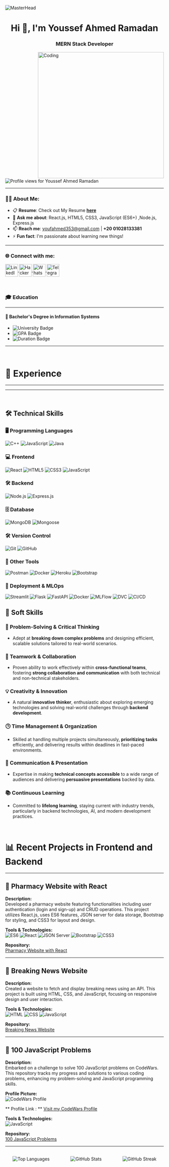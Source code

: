 ![MasterHead](https://i.redd.it/bpxxqqvps4h91.gif)
<h1 align="center">Hi 👋, I'm Youssef Ahmed Ramadan</h1>
<h3 align="center">MERN Stack Developer</h3>

<img align="right" alt="Coding" width="400" src="https://i.pinimg.com/originals/ee/ed/e2/eeede229147eb053fe863ef1cc7faf0b.gif" />

<p align="left"> 
<img src="https://komarev.com/ghpvc/?username=youssefrramdan&label=Profile%20views&color=0e75b6&style=flat" alt="Profile views for Youssef Ahmed Ramadan" />
</p>

---

### 👨‍💻 About Me:
- 📋 **Resume**: Check out My Resume [**here**]()  
- 💬 **Ask me about**: React.js, HTML5, CSS3, JavaScript (ES6+) ,Node.js, Express.js
- 📫 **Reach me**: [youfahmed353@gmail.com](mailto:youfahmed353@gmail.com) | **+20 01028133381**  
- ⚡ **Fun fact**: I'm passionate about learning new things!  
---

<h3 align="left">🌐 Connect with me:</h3>
<p align="left">
  <a href="https://www.linkedin.com/in/youssef-ahmed-ramadan-5145a2250/" target="_blank">
    <img align="center" src="https://raw.githubusercontent.com/rahuldkjain/github-profile-readme-generator/master/src/images/icons/Social/linked-in-alt.svg" alt="LinkedIn - youssef ramadan" height="40" width="40" />
  </a>
  <a href="https://www.hackerrank.com/rmdanyoussef01/hackos" target="_blank">
    <img align="center" src="https://raw.githubusercontent.com/rahuldkjain/github-profile-readme-generator/master/src/images/icons/Social/hackerrank.svg" alt="HackerRank" height="40" width="40" />
  </a>
  <a href="https://wa.me/+201028133381" target="_blank">
    <img align="center" src="https://upload.wikimedia.org/wikipedia/commons/6/6b/WhatsApp.svg" alt="WhatsApp " height="40" width="40" />
  </a>
  <a href="https://t.me/+201028133381" target="_blank">
    <img align="center" src="https://upload.wikimedia.org/wikipedia/commons/8/82/Telegram_logo.svg" alt="Telegram" height="40" width="40" />
  </a>
</p>


<br>

### 🎓 Education

---

#### 🏫 **Bachelor's Degree in Information Systems**

- ![University Badge](https://img.shields.io/badge/Menofia_University-0055A4?style=flat&logo=university&logoColor=white)
- ![GPA Badge](https://img.shields.io/badge/GPA-3.2/4.0-brightgreen)
- ![Duration Badge](https://img.shields.io/badge/Duration-%202021%20–%20%202025-yellow)

---

<br>

# 💼 Experience

---

---



<br>

## 🛠️ Technical Skills

### 🖥️ Programming Languages
![C++](https://img.shields.io/badge/C%2B%2B-00599C?style=flat&logo=c%2B%2B&logoColor=white)
![JavaScript](https://img.shields.io/badge/JavaScript-F7DF1E?style=flat&logo=javascript&logoColor=black)
![Java](https://img.shields.io/badge/Java-007396?style=flat&logo=java&logoColor=white)

### 💻 Frontend
![React](https://img.shields.io/badge/React.js-61DAFB?style=flat&logo=react&logoColor=black)
![HTML5](https://img.shields.io/badge/HTML5-E34F26?style=flat&logo=html5&logoColor=white)
![CSS3](https://img.shields.io/badge/CSS3-1572B6?style=flat&logo=css3&logoColor=white)
![JavaScript](https://img.shields.io/badge/JavaScript-ES6%2B-F7DF1E?style=flat&logo=javascript&logoColor=black)

### 🛠️ Backend
![Node.js](https://img.shields.io/badge/Node.js-339933?style=flat&logo=node.js&logoColor=white)
![Express.js](https://img.shields.io/badge/Express.js-000000?style=flat&logo=express&logoColor=white)

### 🗄️ Database
![MongoDB](https://img.shields.io/badge/MongoDB-47A248?style=flat&logo=mongodb&logoColor=white)
![Mongoose](https://img.shields.io/badge/Mongoose-880000?style=flat&logo=mongoose&logoColor=white)

### 🛠️ Version Control
![Git](https://img.shields.io/badge/Git-F05032?style=flat&logo=git&logoColor=white)
![GitHub](https://img.shields.io/badge/GitHub-181717?style=flat&logo=github&logoColor=white)

### 🧰 Other Tools
![Postman](https://img.shields.io/badge/Postman-FF6C37?style=flat&logo=postman&logoColor=white)
![Docker](https://img.shields.io/badge/Docker-2496ED?style=flat&logo=docker&logoColor=white)
![Heroku](https://img.shields.io/badge/Heroku-430098?style=flat&logo=heroku&logoColor=white)
![Bootstrap](https://img.shields.io/badge/Bootstrap-563D7C?style=flat&logo=bootstrap&logoColor=white)

### 🚀 Deployment & MLOps
![Streamlit](https://img.shields.io/badge/Streamlit-FF4B4B?style=flat&logo=streamlit&logoColor=white)
![Flask](https://img.shields.io/badge/Flask-000000?style=flat&logo=flask&logoColor=white)
![FastAPI](https://img.shields.io/badge/FastAPI-009688?style=flat&logo=fastapi&logoColor=white)
![Docker](https://img.shields.io/badge/Docker-2496ED?style=flat&logo=docker&logoColor=white)
![MLFlow](https://img.shields.io/badge/MLFlow-000000?style=flat&logo=mlflow&logoColor=white)
![DVC](https://img.shields.io/badge/DVC-0055FF?style=flat&logo=dvc&logoColor=white)
![CI/CD](https://img.shields.io/badge/CI%2FCD-FF69B4?style=flat&logo=githubactions&logoColor=white)

## 🌟 Soft Skills

### 🎯 Problem-Solving & Critical Thinking
- Adept at **breaking down complex problems** and designing efficient, scalable solutions tailored to real-world scenarios.

### 🤝 Teamwork & Collaboration
- Proven ability to work effectively within **cross-functional teams**, fostering **strong collaboration and communication** with both technical and non-technical stakeholders.

### 💡 Creativity & Innovation
- A natural **innovative thinker**, enthusiastic about exploring emerging technologies and solving real-world challenges through **backend development**.

### 🕒 Time Management & Organization
- Skilled at handling multiple projects simultaneously, **prioritizing tasks** efficiently, and delivering results within deadlines in fast-paced environments.

### 📢 Communication & Presentation
- Expertise in making **technical concepts accessible** to a wide range of audiences and delivering **persuasive presentations** backed by data.

### 📚 Continuous Learning
- Committed to **lifelong learning**, staying current with industry trends, particularly in backend technologies, AI, and modern development practices.


<br>

# 📊 Recent Projects in Frontend and Backend

---
## 🏥 Pharmacy Website with React

**Description:**  
Developed a pharmacy website featuring functionalities including user authentication (login and sign-up) and CRUD operations. This project utilizes React.js, uses ES6 features, JSON server for data storage, Bootstrap for styling, and CSS3 for layout and design.

**Tools & Technologies:**  
![ES6](https://img.shields.io/badge/ES6-Brightgreen?style=flat&logo=javascript&logoColor=yellow) ![React](https://img.shields.io/badge/React-61DAFB?style=flat&logo=react&logoColor=white) ![JSON Server](https://img.shields.io/badge/JSON_Server-0769AD?style=flat) ![Bootstrap](https://img.shields.io/badge/Bootstrap-7952B3?style=flat&logo=bootstrap&logoColor=white) ![CSS3](https://img.shields.io/badge/CSS3-1572B6?style=flat&logo=css3&logoColor=white)

**Repository:**  
[Pharmacy Website with React](https://github.com/youssefrramdan/-Pharmacy-website-with-React.git)

---

## 📰 Breaking News Website

**Description:**  
Created a website to fetch and display breaking news using an API. This project is built using HTML, CSS, and JavaScript, focusing on responsive design and user interaction.

**Tools & Technologies:**  
![HTML](https://img.shields.io/badge/HTML-E34F26?style=flat&logo=html5&logoColor=white) ![CSS](https://img.shields.io/badge/CSS-1572B6?style=flat&logo=css3&logoColor=white) ![JavaScript](https://img.shields.io/badge/JavaScript-F7DF1E?style=flat&logo=javascript&logoColor=black)

**Repository:**  
[Breaking News Website](https://github.com/youssefrramdan/Breaking_News)

---
## 🧩 100 JavaScript Problems

**Description:**  
Embarked on a challenge to solve 100 JavaScript problems on CodeWars. This repository tracks my progress and solutions to various coding problems, enhancing my problem-solving and JavaScript programming skills.

**Profile Picture:**  
![CodeWars Profile](https://www.codewars.com/users/youssefrramdan/badges/large)

** Profile Link : **
[Visit my CodeWars Profile](https://www.codewars.com/users/youssefrramdan)

**Tools & Technologies:**  
![JavaScript](https://img.shields.io/badge/JavaScript-F7DF1E?style=flat&logo=javascript&logoColor=black)

**Repository:**  
[100 JavaScript Problems](https://github.com/youssefrramdan/100-Javascript-problem.git)

---
<br>
<div style="display: flex; justify-content: space-around; flex-wrap: wrap; gap: 20px; text-align: center;">
  <div>
    <img src="https://github-readme-stats.vercel.app/api/top-langs?username=youssefrramdan&show_icons=true&locale=en&layout=compact" alt="Top Languages" />
  </div>
  
  <div>
    <img src="https://github-readme-stats.vercel.app/api?username=youssefrramdan&show_icons=true&locale=en" alt="GitHub Stats" />
  </div>
  
  <div>
    <img src="https://github-readme-streak-stats.herokuapp.com/?user=youssefrramdan" alt="GitHub Streak" />
  </div>
</div>

